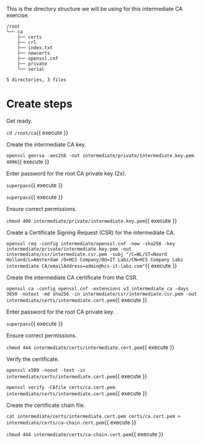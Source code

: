 This is the directory structure we will be using for this intermediate CA exercise.

```shell
/root
└── ca
    ├── certs
    ├── crl
    ├── index.txt
    ├── newcerts
    ├── openssl.cnf
    ├── private
    └── serial

5 directories, 3 files
```

# Create steps

Get ready.

`cd /root/ca`{{ execute }}

Create the intermediate CA key.

`openssl genrsa -aes256 -out intermediate/private/intermediate.key.pem 4096`{{ execute }}

Enter password for the root CA private key (2x).

`superpass`{{ execute }}

`superpass`{{ execute }}

Ensure correct permissions.

`chmod 400 intermediate/private/intermediate.key.pem`{{ execute }}


Create a Certificate Signing Request (CSR) for the intermediate CA.

`openssl req -config intermediate/openssl.cnf -new -sha256 -key intermediate/private/intermediate.key.pem -out intermediate/csr/intermediate.csr.pem -subj "/C=NL/ST=Noord Holland/L=Amsterdam /O=HCS Company/OU=IT Labz/CN=HCS Company Labz intermediate CA/emailAddress=admin@hcs-it-labz.com"`{{ execute }}

Create the intermediate CA certificate from the CSR.

`openssl ca -config openssl.cnf -extensions v3_intermediate_ca -days 3650 -notext -md sha256 -in intermediate/csr/intermediate.csr.pem -out intermediate/certs/intermediate.cert.pem`{{ execute }}

Enter password for the root CA private key.

`superpass`{{ execute }}

Ensure correct permissions.

`chmod 444 intermediate/certs/intermediate.cert.pem`{{ execute }}

Verify the certificate.

`openssl x509 -noout -text -in intermediate/certs/intermediate.cert.pem`{{ execute }}

`openssl verify -CAfile certs/ca.cert.pem intermediate/certs/intermediate.cert.pem`{{ execute }}

Create the certificate chain file.

`cat intermediate/certs/intermediate.cert.pem certs/ca.cert.pem > intermediate/certs/ca-chain.cert.pem`{{ execute }}

`chmod 444 intermediate/certs/ca-chain.cert.pem`{{ execute }}
